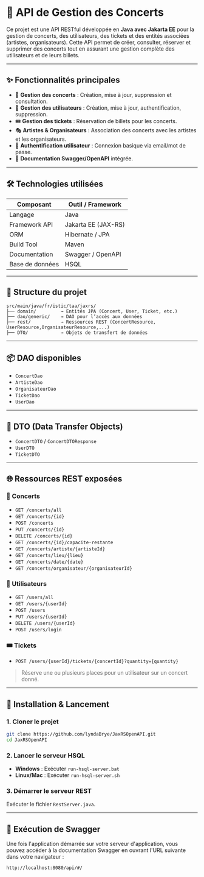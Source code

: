 # 🎵 API de Gestion des Concerts

Ce projet est une API RESTful développée en **Java avec Jakarta EE** pour la gestion de concerts, des utilisateurs, des tickets et des entités associées (artistes, organisateurs). Cette API permet de créer, consulter, réserver et supprimer des concerts tout en assurant une gestion complète des utilisateurs et de leurs billets.

---

## ✨ Fonctionnalités principales

- 🎤 **Gestion des concerts** : Création, mise à jour, suppression et consultation.
- 👤 **Gestion des utilisateurs** : Création, mise à jour, authentification, suppression.
- 🎟️ **Gestion des tickets** : Réservation de billets pour les concerts.
- 🎭 **Artistes & Organisateurs** : Association des concerts avec les artistes et les organisateurs.
- 🔐 **Authentification utilisateur** : Connexion basique via email/mot de passe.
- 📄 **Documentation Swagger/OpenAPI** intégrée.

---

## 🛠️ Technologies utilisées

| Composant        | Outil / Framework        |
|------------------|--------------------------|
| Langage          | Java                     |
| Framework API    | Jakarta EE (JAX-RS)      |
| ORM              | Hibernate / JPA          |
| Build Tool       | Maven                    |
| Documentation    | Swagger / OpenAPI        |
| Base de données  | HSQL                     |

---

## 📁 Structure du projet

```
src/main/java/fr/istic/taa/jaxrs/
├── domain/         → Entités JPA (Concert, User, Ticket, etc.)
├── dao/generic/    → DAO pour l’accès aux données
├── rest/           → Ressources REST (ConcertResource, UserResource,OrganisateurResource,...)
├── DTO/            → Objets de transfert de données
```

---

## 📦 DAO disponibles

- `ConcertDao`  
- `ArtisteDao`  
- `OrganisateurDao`  
- `TicketDao`  
- `UserDao`  

---

## 📨 DTO (Data Transfer Objects)

- `ConcertDTO` / `ConcertDTOResponse`
- `UserDTO`
- `TicketDTO`

---

## 🌐 Ressources REST exposées

### 🎤 Concerts
- `GET /concerts/all`  
- `GET /concerts/{id}`  
- `POST /concerts`  
- `PUT /concerts/{id}`  
- `DELETE /concerts/{id}`  
- `GET /concerts/{id}/capacite-restante`  
- `GET /concerts/artiste/{artisteId}`  
- `GET /concerts/lieu/{lieu}`  
- `GET /concerts/date/{date}`  
- `GET /concerts/organisateur/{organisateurId}`  

### 👤 Utilisateurs
- `GET /users/all`  
- `GET /users/{userId}`  
- `POST /users`  
- `PUT /users/{userId}`  
- `DELETE /users/{userId}`  
- `POST /users/login`  

### 🎟️ Tickets
- `POST /users/{userId}/tickets/{concertId}?quantity={quantity}`  
> Réserve une ou plusieurs places pour un utilisateur sur un concert donné.

---

## 🚀 Installation & Lancement

### 1. Cloner le projet
```bash
git clone https://github.com/lyndaBrye/JaxRSOpenAPI.git
cd JaxRSOpenAPI
```

### 2. Lancer le serveur HSQL
- **Windows** : Exécuter `run-hsql-server.bat`
- **Linux/Mac** : Exécuter `run-hsql-server.sh`

### 3. Démarrer le serveur REST
Exécuter le fichier `RestServer.java`.

---

## 📄 Exécution de Swagger

Une fois l'application démarrée sur votre serveur d'application, vous pouvez accéder à la documentation Swagger en ouvrant l'URL suivante dans votre navigateur :

```
http://localhost:8080/api/#/
```
```
